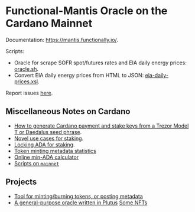 Functional-Mantis Oracle on the Cardano Mainnet
===============================================

Documentation: https://mantis.functionally.io/.

Scripts:

*  Oracle for scrape SOFR spot/futures rates and EIA daily energy prices: [oracle.sh](scripts/oracle.sh).
*  Convert EIA daily energy prices from HTML to JSON: [eia-daily-prices.xsl](scripts/eia-daily-prices.xsl).

Report issues [here](https://github.com/functionally/mantis.functionally.io/issues).


Miscellaneous Notes on Cardano
------------------------------

*   [How to generate Cardano payment and stake keys from a Trezor Model T or Daedalus seed phrase](how-to/cli-addresses.md).
*   [Novel use cases for staking](how-to/stake-use-cases.md).
*   [Locking ADA for staking](how-to/script-rewards/ReadMe.md).
*   [Token minting metadata statistics](how-to/token-metadata-statistics.md)
*   [Online min-ADA calculator](https://mantis.functionally.io/how-to/min-ada-value/)
*   [Scripts on `mainnet`](https://mantis.functionally.io/how-to/mainnet-scripts.html)


Projects
--------

*   [Tool for minting/burning tokens, or posting metadata](https://github.com/functionally/mantis/blob/main/ReadMe.md)
*   [A general-purpose oracle written in Plutus](https://github.com/functionally/mantis-oracle/blob/main/ReadMe.md)
   [Some NFTs](https://www.bwbush.io/nfts.html)

